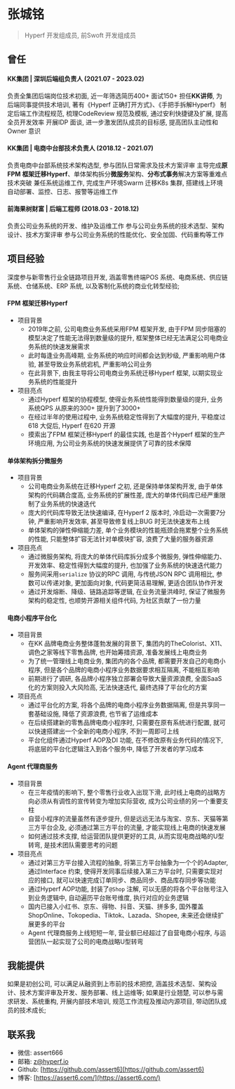 # 张城铭

> Hyperf 开发组成员, 前Swoft 开发组成员

## 曾任
#### KK集团 | 深圳后端组负责人 (2021.07 - 2023.02)
负责全集团后端岗位技术初面, 近一年筛选简历400+ 面试150+
担任**KK讲师**, 为后端同事提供技术培训, 著有《Hyperf 正确打开方式》、《手把手拆解Hyperf》
制定后端工作流程规范, 梳理CodeReview 规范及模板, 通过安利快捷键及扩展, 提高全员开发效率
开展IDP 面谈, 进一步激发团队成员的目标感, 提高团队主动性和Owner 意识

#### KK集团 | 电商中台部技术负责人 (2018.12 - 2021.07)
负责电商中台部系统技术架构选型, 参与团队日常需求及技术方案评审
主导完成**原FPM 框架迁移Hyperf**、单体架构拆分**微服务**架构、**分布式事务**解决方案等重难点技术突破
兼任系统运维工作, 完成生产环境Swarm 迁移K8s 集群, 搭建线上环境自动部署、监控、日志、报警等运维工作

#### 前海果树财富 | 后端工程师 (2018.03 - 2018.12)
负责公司业务系统的开发、维护及运维工作
参与公司业务系统的技术选型、架构设计、技术方案评审
参与公司业务系统的性能优化、安全加固、代码重构等工作

## 项目经验
深度参与新零售行业全链路项目开发, 涵盖零售终端POS 系统、电商系统、供应链系统、仓储系统、ERP 系统, 以及客制化系统的商业化转型经验;

#### FPM 框架迁移Hyperf
- 项目背景
  - 2019年之前, 公司电商业务系统采用FPM 框架开发, 由于FPM 同步阻塞的模型决定了性能无法得到数量级的提升, 框架整体已经无法满足公司电商业务系统的快速发展需求
  - 此时每逢业务高峰期, 业务系统的响应时间都会达到秒级, 严重影响用户体验, 甚至导致业务系统宕机, 严重影响公司业务
  - 在此背景下, 由我主导将公司电商业务系统迁移Hyperf 框架, 以期实现业务系统的性能提升
- 项目亮点
  - 通过Hyperf 框架的协程模型, 使得业务系统性能得到数量级的提升, 业务系统QPS 从原来的300+ 提升到了3000+
  - 在经过半年的使用过程中, 业务系统稳定性得到了大幅度的提升, 平稳度过618 大促后, Hyperf 在620 开源
  - 摸索出了FPM 框架迁移Hyperf 的最佳实践, 也是首个Hyperf 框架的生产环境应用, 为公司业务系统的快速发展提供了可靠的技术保障

#### 单体架构拆分微服务
- 项目背景
  - 公司电商业务系统在迁移Hyperf 之初, 还是保持单体架构开发, 由于单体架构的代码耦合度高, 业务系统的扩展性差, 庞大的单体代码库已经严重限制了业务系统的快速迭代
  - 庞大的代码库导致无法快速编译, 在Hyperf 2 版本时, 冷启动一次需要7分钟, 严重影响开发效率, 甚至导致修复线上BUG 时无法快速发布上线
  - 单体架构的弹性伸缩能力差, 单个业务模块的性能瓶颈会拖累整个业务系统的性能, 只能整体扩容无法针对单模块扩容, 浪费了大量的服务器资源
- 项目亮点
  - 通过微服务架构, 将庞大的单体代码库拆分成多个微服务, 弹性伸缩能力、开发效率、稳定性得到大幅度的提升, 也加强了业务系统的快速迭代能力
  - 服务间采用`serialize` 协议的RPC 调用, 与传统JSON RPC 调用相比, 参数可以传递对象, 更加面向对象, 代码更简洁易理解, 更适合团队协作开发
  - 通过开发熔断、降级、链路追踪等逻辑, 在业务流量洪峰时, 保证了微服务架构的稳定性, 也顺势开源相关组件代码, 为社区贡献了一份力量

#### 电商小程序平台化
- 项目背景
  - 在KK 品牌电商业务整体蓬勃发展的背景下, 集团内的TheColorist、X11、调色之家等线下零售品牌, 也开始筹措资源, 准备发展线上电商业务
  - 为了统一管理线上电商业务, 集团内的各个品牌, 都需要开发自己的电商小程序, 但是各个品牌的电商小程序业务数据要求相互隔离, 不能相互影响
  - 前期进行了调研, 各品牌小程序独立部署会导致大量资源浪费, 全面SaaS 化的方案则投入大风险高, 无法快速迭代, 最终选择了平台化的方案
- 项目亮点
  - 通过平台化的方案, 将各个品牌的电商小程序业务数据隔离, 但是共享同一套基础设施, 降低了资源浪费, 也节省了运维成本
  - 在后续搭建新的零售品牌电商小程序时, 只需要在原有系统进行配置, 就可以快速搭建出一个全新的电商小程序, 不到一周即可上线
  - 平台化组件通过Hyperf AOP及DI 功能, 在不修改原有业务代码的情况下, 将底层的平台化逻辑注入到各个服务中, 降低了开发者的学习成本

#### Agent 代理商服务
- 项目背景
  - 在三年疫情的影响下, 整个零售行业收入出现下滑, 此时线上电商的战略方向必须从有调性的宣传转变为增加实际营收, 成为公司业绩的另一个重要支柱
  - 自营小程序的流量虽然有逐步提升, 但是远远无法与淘宝、京东、天猫等第三方平台企及, 必须通过第三方平台的流量, 才能实现线上电商的快速发展
  - 如何通过技术支撑, 给运营团队提供更好的工具, 从而实现电商战略的U型转弯, 是技术团队需要思考的问题
- 项目亮点
  - 通过对第三方平台接入流程的抽象, 将第三方平台抽象为一个个的Adapter, 通过Interface 约束, 使得开发同事后续接入第三方平台时, 只需要实现对应的接口, 就可以快速完成订单同步、商品同步、商品库存同步等功能
  - 通过Hyperf AOP功能, 封装了`@Shop` 注解, 可以无感的将各个平台账号注入到业务逻辑中, 自动遍历平台账号维度, 执行对应的业务逻辑
  - 国内已接入小红书、京东、得物、抖音、天猫、拼多多, 国外覆盖ShopOnline、Tokopedia、Tiktok、Lazada、Shopee, 未来还会继续扩展更多的平台
  - Agent 代理商服务上线短短一年, 营业额已经超过了自营电商小程序, 与运营团队一起实现了公司的电商战略U型转弯

## 我能提供
如果是初创公司, 可以满足从融资到上市前的技术把控, 涵盖技术选型、架构设计、技术方案评审及开发、服务部署、线上运维等; 
如果是行业翘楚, 可以参与需求研发、系统重构, 开展内部技术培训, 规范工作流程及推动内源项目, 带动团队成员的技术成长; 

## 联系我
- 微信: assert666
- 邮箱: z@hyperf.io
- Github: [https://github.com/assert6](https://github.com/assert6)
- 博客: [https://assert6.com/](https://assert6.com/)

